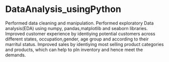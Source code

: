 # DataAnalysis_usingPython
Performed data cleaning and manipulation.
Performed exploratory Data analysis(EDA) using numpy, pandas,matplotlib and seaborn libraries.
Improved customer experience by identiying potential customers across different states, occupation,gender, age group and according to their marritul status.
Improved sales by identiying most selling product categories and products, which can help to pln inventory and hence meet the demands.
